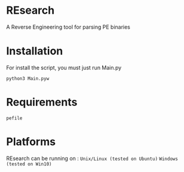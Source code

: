 # REsearch
A Reverse Engineering tool for parsing PE binaries


# Installation



For install the script, you must just run Main.py

```python3 Main.pyw```


# Requirements



```pefile```

# Platforms

REsearch can be running on : 
```Unix/Linux (tested on Ubuntu)```
```Windows (tested on Win10)```

